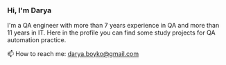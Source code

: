 ### Hi, I'm Darya
I'm a QA engineer with more than 7 years experience in QA and more than 11 years in IT.
Here in the profile you can find some study projects for QA automation practice.


📫 How to reach me: darya.boyko@gmail.com

<!--
**dboyko-qa/dboyko-qa** is a ✨ _special_ ✨ repository because its `README.md` (this file) appears on your GitHub profile.

Here are some ideas to get you started:

- 🔭 I’m currently working on ...
- 🌱 I’m currently learning ...
- 👯 I’m looking to collaborate on ...
- 🤔 I’m looking for help with ...
- 💬 Ask me about ...
- 📫 How to reach me: ...
- 😄 Pronouns: ...
- ⚡ Fun fact: ...
-->

